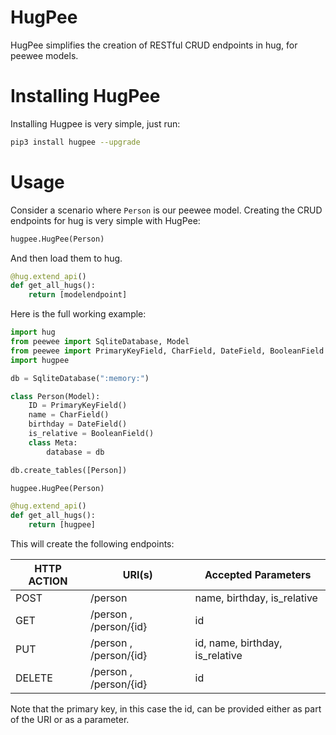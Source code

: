 # HugPee #
HugPee simplifies the creation of RESTful CRUD endpoints in hug, for peewee models.

# Installing HugPee #

Installing Hugpee is very simple, just run:

```bash
pip3 install hugpee --upgrade
```

# Usage #

Consider a scenario where `Person` is our peewee model. Creating the CRUD endpoints for hug is very simple with HugPee:

```python
hugpee.HugPee(Person)
```

And then load them to hug.

```python
@hug.extend_api()
def get_all_hugs():
    return [modelendpoint]
```

Here is the full working example:

```python
import hug
from peewee import SqliteDatabase, Model
from peewee import PrimaryKeyField, CharField, DateField, BooleanField
import hugpee

db = SqliteDatabase(":memory:")

class Person(Model):
    ID = PrimaryKeyField()
    name = CharField()
    birthday = DateField()
    is_relative = BooleanField()
    class Meta:
        database = db

db.create_tables([Person])

hugpee.HugPee(Person)

@hug.extend_api()
def get_all_hugs():
    return [hugpee]

```

This will create the following endpoints:

| HTTP ACTION | URI(s)                 | Accepted Parameters             |
|-------------|------------------------|---------------------------------|
| POST        | /person                | name, birthday, is_relative     |
| GET         | /person , /person/{id} | id                              |
| PUT         | /person , /person/{id} | id, name, birthday, is_relative |
| DELETE      | /person , /person/{id} | id                              |

Note that the primary key, in this case the id, can be provided either as part of the URI or as a parameter.

